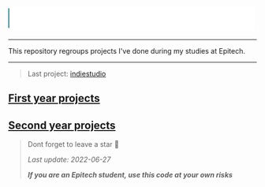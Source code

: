![](src/epitech.svg)

---

This repository regroups projects I've done during my studies at Epitech.

---

> Last project: [indiestudio](https://github.com/Thibb1/B-YEP-400-indiestudio)


##  [First year projects](tek1)

## [Second year projects](tek2)

> Dont forget to leave a star 🌟
>
> *Last update: 2022-06-27*
>
> ***If you are an Epitech student, use this code at your own risks***
